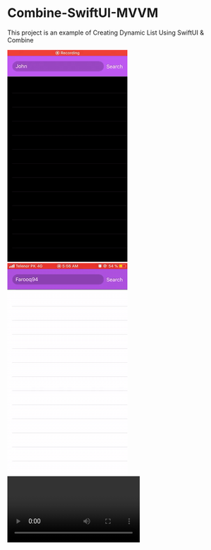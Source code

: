 # Combine-SwiftUI-MVVM
This project is an example of Creating Dynamic List Using SwiftUI & Combine   

![](darkmode.gif)
![](lm.gif)
![](demo.mov)


